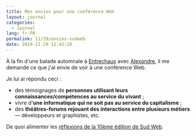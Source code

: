 ```yaml
---
title: Mes envies pour une conférence Web
layout: journal
categories:
  - Journal
lang: fr-FR
permalink: 11/29/envies-sudweb
date: 2019-11-29 12:42:18
---
```


À la fin d'une balade automnale à [Entrechaux](https://fr.wikipedia.org/wiki/Entrechaux) avec [Alexandre](https://apollonet.fr/), il me demande ce que j'ai envie de voir à une conférence Web.

Je lui ai répondu ceci :

- des témoignages de **personnes utilisant leurs connaissances/compétences au service du vivant** ;
- vivre d'**une informatique qui ne soit pas au service du capitalisme** ;
- des **théâtres-forums rejouant des interactions entre plusieurs métiers** — développeurs et graphistes, etc.

De quoi alimenter les [réflexions de la 10ème édition de Sud Web](https://sudweb.fr/blog/2020/dixieme-edition/).